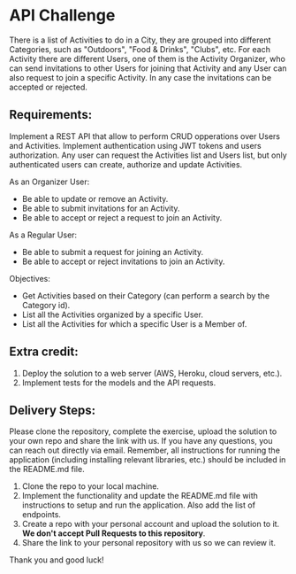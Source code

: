 # API Challenge

There is a list of Activities to do in a City, they are grouped into different Categories, such as "Outdoors", "Food & Drinks", "Clubs", etc.
For each Activity there are different Users, one of them is the Activity Organizer, who can send invitations to other Users for joining that Activity and any User can also request to join a specific Activity. In any case the invitations can be accepted or rejected.

## Requirements:

Implement a REST API that allow to perform CRUD opperations over Users and Activities.
Implement authentication using JWT tokens and users authorization.
Any user can request the Activities list and Users list, but only authenticated users can create, authorize and update Activities.

As an Organizer User:
- Be able to update or remove an Activity.
- Be able to submit invitations for an Activity.
- Be able to accept or reject a request to join an Activity.
        
As a Regular User:
- Be able to submit a request for joining an Activity.
- Be able to accept or reject invitations to join an Activity.
     
Objectives:
- Get Activities based on their Category (can perform a search by the Category id).
- List all the Activities organized by a specific User.
- List all the Activities for which a specific User is a Member of.
         
## Extra credit:

1. Deploy the solution to a web server (AWS, Heroku, cloud servers, etc.).
2. Implement tests for the models and the API requests.
         
## Delivery Steps: 

Please clone the repository, complete the exercise, upload the solution to your own repo and share the link with us. If you have any questions, you can reach out directly via email. Remember, all instructions for running the application (including installing relevant libraries, etc.) should be included in the README.md file. 

1. Clone the repo to your local machine.
2. Implement the functionality and update the README.md file with instructions to setup and run the application. Also add the list of endpoints.
3. Create a repo with your personal account and upload the solution to it. **We don't accept Pull Requests to this repository**.
4. Share the link to your personal repository with us so we can review it.

Thank you and good luck!
